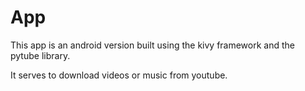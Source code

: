 # App

This app is an android version built using the kivy framework and the pytube library.

It serves to download videos or music from youtube.